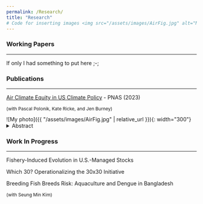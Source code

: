 ```yaml
---
permalink: /Research/
title: "Research"
# Code for inserting images <img src="/assets/images/AirFig.jpg" alt="My photo" width="400" height="400"> (can't figure out why it isn't working
---
```



### Working Papers
---
If only I had something to put here ;-;

### Publications
---
[Air Climate Equity in US Climate Policy](https://www.pnas.org/doi/10.1073/pnas.2217124120) - PNAS (2023)
<p style="font-size:12px;">(with Pascal Polonik, Kate Ricke, and Jen Burney)</p>
![My photo]({{ "/assets/images/AirFig.jpg" | relative_url }}){: width="300"}
<details>
  <summary>Abstract</summary>
  <p style="font-size:12px;"> The United States government has indicated a desire to advance environmental justice through climate policy. As fossil fuel combustion produces both conventional pollutants and greenhouse gas (GHG) emissions, climate mitigation strategies may provide an opportunity to address historical inequities in air pollution exposure. To test the impact of climate policy implementation choices on air quality equity, we develop a broad range of GHG reduction scenarios that are each consistent with the US Paris Accord target and model the resulting air pollution changes. Using idealized decision criteria, we show that least cost and income-based emission reductions can exacerbate air pollution disparities for communities of color. With a suite of randomized experiments that facilitates exploration of a wider climate policy decision space, we show that disparities largely persist despite declines in average pollution exposure, but that reducing transportation emissions has the most potential to reduce racial inequities. </p>
</details>

### Work In Progress
---

Fishery-Induced Evolution in U.S.-Managed Stocks

Which 30? Operationalizing the 30x30 Initiative

Breeding Fish Breeds Risk: Aquaculture and Dengue in Bangladesh
<p style="font-size:12px;">(with Seung Min Kim)</p>
